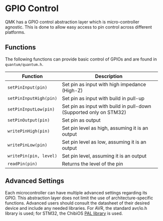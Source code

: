 # GPIO Control

QMK has a GPIO control abstraction layer which is micro-controller agnostic. This is done to allow easy access to pin control across different platforms.

## Functions

The following functions can provide basic control of GPIOs and are found in `quantum/quantum.h`.

|Function              |Description                                                       |
|----------------------|------------------------------------------------------------------|
|`setPinInput(pin)`    |Set pin as input with high impedance (High-Z)                     |
|`setPinInputHigh(pin)`|Set pin as input with build in pull-up                            |
|`setPinInputLow(pin)` |Set pin as input with build in pull-down (Supported only on STM32)|
|`setPinOutput(pin)`   |Set pin as output                                                 |
|`writePinHigh(pin)`   |Set pin level as high, assuming it is an output                   |
|`writePinLow(pin)`    |Set pin level as low, assuming it is an output                    |
|`writePin(pin, level)`|Set pin level, assuming it is an output                           |
|`readPin(pin)`        |Returns the level of the pin                                      |

## Advanced Settings

Each microcontroller can have multiple advanced settings regarding its GPIO. This abstraction layer does not limit the use of architecture-specific functions. Advanced users should consult the datasheet of their desired device and include any needed libraries. For AVR, the standard avr/io.h library is used; for STM32, the ChibiOS [PAL library](http://chibios.sourceforge.net/docs3/hal/group___p_a_l.html) is used.

